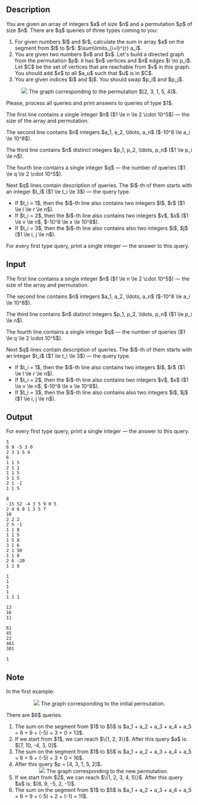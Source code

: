 ## Description

<div><p>You are given an array of integers $a$ of size $n$ and a permutation $p$ of size $n$. There are $q$ queries of three types coming to you:</p><ol> <li> For given numbers $l$ and $r$, calculate the sum in array $a$ on the segment from $l$ to $r$: $\sum\limits_{i=l}^{r} a_i$. </li><li> You are given two numbers $v$ and $x$. Let's build a directed graph from the permutation $p$: it has $n$ vertices and $n$ edges $i \to p_i$. Let $C$ be the set of vertices that are reachable from $v$ in this graph. You should add $x$ to all $a_u$ such that $u$ is in $C$. </li><li> You are given indices $i$ and $j$. You should swap $p_i$ and $p_j$. </li></ol><center> <img class="tex-graphics" src="file://Rh1ijI3x.png" style="max-width: 100.0%;max-height: 100.0%;"> <span class="tex-font-size-small">The graph corresponding to the permutation $[2, 3, 1, 5, 4]$.</span> </center><p>Please, process all queries and print answers to queries of type $1$.</p></div><div class="input-specification"><p>The first line contains a single integer $n$ ($1 \le n \le 2 \cdot 10^5$)&nbsp;— the size of the array and permutation.</p><p>The second line contains $n$ integers $a_1, a_2, \ldots, a_n$ ($-10^8 \le a_i \le 10^8$).</p><p>The third line contains $n$ distinct integers $p_1, p_2, \ldots, p_n$ ($1 \le p_i \le n$).</p><p>The fourth line contains a single integer $q$&nbsp;— the number of queries ($1 \le q \le 2 \cdot 10^5$).</p><p>Next $q$ lines contain description of queries. The $i$-th of them starts with an integer $t_i$ ($1 \le t_i \le 3$)&nbsp;— the query type. </p><ul> <li> If $t_i = 1$, then the $i$-th line also contains two integers $l$, $r$ ($1 \le l \le r \le n$). </li><li> If $t_i = 2$, then the $i$-th line also contains two integers $v$, $x$ ($1 \le v \le n$, $-10^8 \le x \le 10^8$). </li><li> If $t_i = 3$, then the $i$-th line also contains also two integers $i$, $j$ ($1 \le i, j \le n$). </li></ul></div><div class="output-specification"><p>For every first type query, print a single integer&nbsp;— the answer to this query.</p></div>

## Input

<p>The first line contains a single integer $n$ ($1 \le n \le 2 \cdot 10^5$)&nbsp;— the size of the array and permutation.</p><p>The second line contains $n$ integers $a_1, a_2, \ldots, a_n$ ($-10^8 \le a_i \le 10^8$).</p><p>The third line contains $n$ distinct integers $p_1, p_2, \ldots, p_n$ ($1 \le p_i \le n$).</p><p>The fourth line contains a single integer $q$&nbsp;— the number of queries ($1 \le q \le 2 \cdot 10^5$).</p><p>Next $q$ lines contain description of queries. The $i$-th of them starts with an integer $t_i$ ($1 \le t_i \le 3$)&nbsp;— the query type. </p><ul> <li> If $t_i = 1$, then the $i$-th line also contains two integers $l$, $r$ ($1 \le l \le r \le n$). </li><li> If $t_i = 2$, then the $i$-th line also contains two integers $v$, $x$ ($1 \le v \le n$, $-10^8 \le x \le 10^8$). </li><li> If $t_i = 3$, then the $i$-th line also contains also two integers $i$, $j$ ($1 \le i, j \le n$). </li></ul>

## Output

<p>For every first type query, print a single integer&nbsp;— the answer to this query.</p>





```input1
5
6 9 -5 3 0
2 3 1 5 4
6
1 1 5
2 1 1
1 1 5
3 1 5
2 1 -1
1 1 5
```




```input2
8
-15 52 -4 3 5 9 0 5
2 4 6 8 1 3 5 7
10
2 2 2
2 5 -1
1 1 8
1 1 5
1 5 8
3 1 6
2 1 50
1 1 8
2 6 -20
1 1 8
```




```input3
1
1
1
1
1 1 1
```




```output1
13
16
11
```




```output2
61
45
22
461
301
```




```output3
1
```



## Note

<p>In the first example:</p><center> <img class="tex-graphics" src="file://U0zVFvyV.png" style="max-width: 100.0%;max-height: 100.0%;"> <span class="tex-font-size-small">The graph corresponding to the initial permutation.</span> </center><p>There are $6$ queries.</p><ol> <li> The sum on the segment from $1$ to $5$ is $a_1 + a_2 + a_3 + a_4 + a_5 = 6 + 9 + (-5) + 3 + 0 = 13$. </li><li> If we start from $1$, we can reach $\{1, 2, 3\}$. After this query $a$ is: $[7, 10, -4, 3, 0]$. </li><li> The sum on the segment from $1$ to $5$ is $a_1 + a_2 + a_3 + a_4 + a_5 = 6 + 9 + (-5) + 3 + 0 = 16$. </li><li> After this query $p = [4, 3, 1, 5, 2]$. <center> <img class="tex-graphics" src="file://cwSc0CNf.png" style="max-width: 100.0%;max-height: 100.0%;"> <span class="tex-font-size-small">The graph corresponding to the new permutation.</span> </center> </li><li> If we start from $2$, we can reach $\{1, 2, 3, 4, 5\}$. After this query $a$ is: $[6, 9, -5, 2, -1]$. </li><li> The sum on the segment from $1$ to $5$ is $a_1 + a_2 + a_3 + a_4 + a_5 = 6 + 9 + (-5) + 2 + (-1) = 11$. </li></ol>
